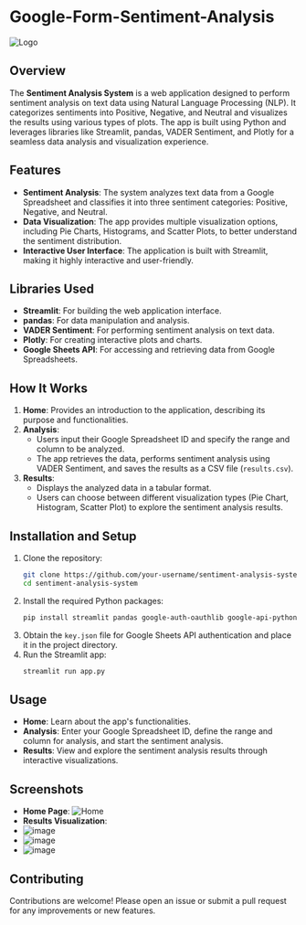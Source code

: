 # Google-Form-Sentiment-Analysis

![Logo](https://i0.wp.com/turbolab.in/wp-content/uploads/2021/09/sentiment.png?fit=698%2C400&ssl=1)

## Overview

The **Sentiment Analysis System** is a web application designed to perform sentiment analysis on text data using Natural Language Processing (NLP). It categorizes sentiments into Positive, Negative, and Neutral and visualizes the results using various types of plots. The app is built using Python and leverages libraries like Streamlit, pandas, VADER Sentiment, and Plotly for a seamless data analysis and visualization experience.

## Features

- **Sentiment Analysis**: The system analyzes text data from a Google Spreadsheet and classifies it into three sentiment categories: Positive, Negative, and Neutral.
- **Data Visualization**: The app provides multiple visualization options, including Pie Charts, Histograms, and Scatter Plots, to better understand the sentiment distribution.
- **Interactive User Interface**: The application is built with Streamlit, making it highly interactive and user-friendly.

## Libraries Used

- **Streamlit**: For building the web application interface.
- **pandas**: For data manipulation and analysis.
- **VADER Sentiment**: For performing sentiment analysis on text data.
- **Plotly**: For creating interactive plots and charts.
- **Google Sheets API**: For accessing and retrieving data from Google Spreadsheets.

## How It Works

1. **Home**: Provides an introduction to the application, describing its purpose and functionalities.
2. **Analysis**:
   - Users input their Google Spreadsheet ID and specify the range and column to be analyzed.
   - The app retrieves the data, performs sentiment analysis using VADER Sentiment, and saves the results as a CSV file (`results.csv`).
3. **Results**:
   - Displays the analyzed data in a tabular format.
   - Users can choose between different visualization types (Pie Chart, Histogram, Scatter Plot) to explore the sentiment analysis results.

## Installation and Setup

1. Clone the repository:
   ```bash
   git clone https://github.com/your-username/sentiment-analysis-system.git
   cd sentiment-analysis-system
   ```
2. Install the required Python packages:
   ```bash
   pip install streamlit pandas google-auth-oauthlib google-api-python-client vaderSentiment plotly
   ```
3. Obtain the `key.json` file for Google Sheets API authentication and place it in the project directory.
4. Run the Streamlit app:
   ```bash
   streamlit run app.py
   ```

## Usage

- **Home**: Learn about the app's functionalities.
- **Analysis**: Enter your Google Spreadsheet ID, define the range and column for analysis, and start the sentiment analysis.
- **Results**: View and explore the sentiment analysis results through interactive visualizations.

## Screenshots

- **Home Page**: ![Home](https://media.sproutsocial.com/uploads/2023/07/Sentiment-analysis-HUB-Final.jpg)
- **Results Visualization**:
-  ![image](https://github.com/user-attachments/assets/3506ddfd-79ac-4a69-ab5e-a2ad4f69071c)
- ![image](https://github.com/user-attachments/assets/757012e3-a875-4361-a520-2f85a29425bf)
- ![image](https://github.com/user-attachments/assets/3549e999-85cb-4c7c-bbab-61665782adb2)



## Contributing

Contributions are welcome! Please open an issue or submit a pull request for any improvements or new features.
